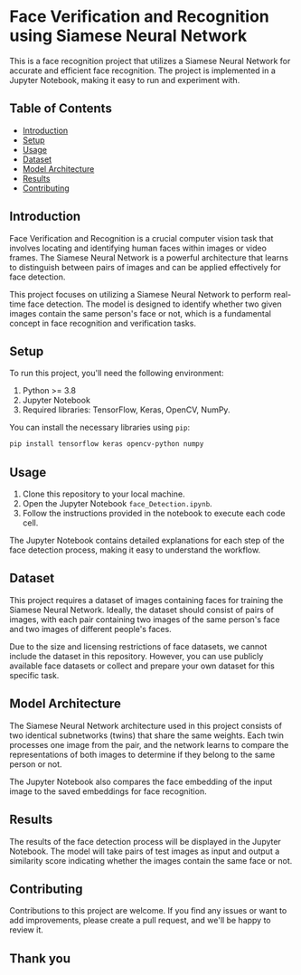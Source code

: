 # Face Verification and Recognition using Siamese Neural Network

This is a face recognition project that utilizes a Siamese Neural Network for accurate and efficient face recognition. The project is implemented in a Jupyter Notebook, making it easy to run and experiment with.

## Table of Contents
- [Introduction](#introduction)
- [Setup](#setup)
- [Usage](#usage)
- [Dataset](#dataset)
- [Model Architecture](#model-architecture)
- [Results](#results)
- [Contributing](#contributing)

## Introduction

Face Verification and Recognition is a crucial computer vision task that involves locating and identifying human faces within images or video frames. The Siamese Neural Network is a powerful architecture that learns to distinguish between pairs of images and can be applied effectively for face detection.

This project focuses on utilizing a Siamese Neural Network to perform real-time face detection. The model is designed to identify whether two given images contain the same person's face or not, which is a fundamental concept in face recognition and verification tasks.

## Setup

To run this project, you'll need the following environment:

1. Python >= 3.8
2. Jupyter Notebook
3. Required libraries: TensorFlow, Keras, OpenCV, NumPy.

You can install the necessary libraries using `pip`:

```bash
pip install tensorflow keras opencv-python numpy
```

## Usage

1. Clone this repository to your local machine.
2. Open the Jupyter Notebook `face_Detection.ipynb`.
3. Follow the instructions provided in the notebook to execute each code cell.

The Jupyter Notebook contains detailed explanations for each step of the face detection process, making it easy to understand the workflow.

## Dataset

This project requires a dataset of images containing faces for training the Siamese Neural Network. Ideally, the dataset should consist of pairs of images, with each pair containing two images of the same person's face and two images of different people's faces.

Due to the size and licensing restrictions of face datasets, we cannot include the dataset in this repository. However, you can use publicly available face datasets or collect and prepare your own dataset for this specific task.

## Model Architecture

The Siamese Neural Network architecture used in this project consists of two identical subnetworks (twins) that share the same weights. Each twin processes one image from the pair, and the network learns to compare the representations of both images to determine if they belong to the same person or not.

The Jupyter Notebook also compares the face embedding of the input image to the saved embeddings for face recognition.

## Results

The results of the face detection process will be displayed in the Jupyter Notebook. The model will take pairs of test images as input and output a similarity score indicating whether the images contain the same face or not.

## Contributing

Contributions to this project are welcome. If you find any issues or want to add improvements, please create a pull request, and we'll be happy to review it.

## Thank you
